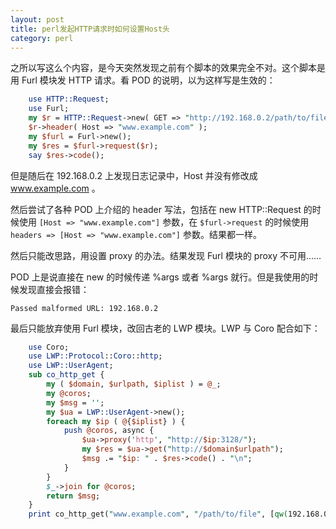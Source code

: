 ```yaml
---
layout: post
title: perl发起HTTP请求时如何设置Host头
category: perl
---
```


之所以写这么个内容，是今天突然发现之前有个脚本的效果完全不对。这个脚本是用 Furl 模块发 HTTP 请求。看 POD 的说明，以为这样写是生效的：

```perl
    use HTTP::Request;
    use Furl;
    my $r = HTTP::Request->new( GET => "http://192.168.0.2/path/to/file" );
    $r->header( Host => "www.example.com" );
    my $furl = Furl->new();
    my $res = $furl->request($r);
    say $res->code();
```

但是随后在 192.168.0.2 上发现日志记录中，Host 并没有修改成 www.example.com 。

然后尝试了各种 POD 上介绍的 header 写法，包括在 new HTTP::Request 的时候使用 `[Host => "www.example.com"]` 参数，在 `$furl->request` 的时候使用 `headers => [Host => "www.example.com"]` 参数。结果都一样。

然后只能改思路，用设置 proxy 的办法。结果发现 Furl 模块的 proxy 不可用……

POD 上是说直接在 new 的时候传递 %args 或者 \%args 就行。但是我使用的时候发现直接会报错：

    Passed malformed URL: 192.168.0.2

最后只能放弃使用 Furl 模块，改回古老的 LWP 模块。LWP 与 Coro 配合如下：

```perl
    use Coro;
    use LWP::Protocol::Coro::http;
    use LWP::UserAgent;
    sub co_http_get {
        my ( $domain, $urlpath, $iplist ) = @_;
        my @coros;
        my $msg = '';
        my $ua = LWP::UserAgent->new();
        foreach my $ip ( @{$iplist} ) {
            push @coros, async {
                $ua->proxy('http', "http://$ip:3128/");
                my $res = $ua->get("http://$domain$urlpath");
                $msg .= "$ip: " . $res->code() . "\n";
            }
        }
        $_->join for @coros;
        return $msg;
    }
    print co_http_get("www.example.com", "/path/to/file", [qw(192.168.0.1 192.168.0.2)]);
```
